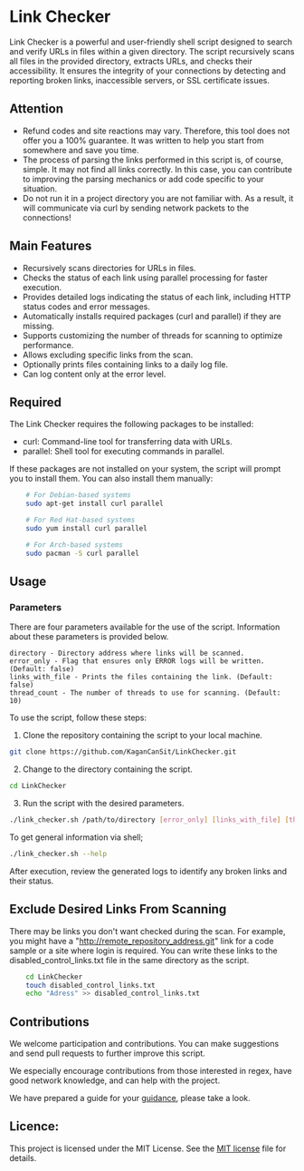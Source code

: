 # Link Checker

Link Checker is a powerful and user-friendly shell script designed to search and verify URLs in files within a given directory. The script recursively scans all files in the provided directory, extracts URLs, and checks their accessibility. It ensures the integrity of your connections by detecting and reporting broken links, inaccessible servers, or SSL certificate issues.

## Attention
- Refund codes and site reactions may vary. Therefore, this tool does not offer you a 100% guarantee. It was written to help you start from somewhere and save you time.
- The process of parsing the links performed in this script is, of course, simple. It may not find all links correctly. In this case, you can contribute to improving the parsing mechanics or add code specific to your situation.
- Do not run it in a project directory you are not familiar with. As a result, it will communicate via curl by sending network packets to the connections!

## Main Features
- Recursively scans directories for URLs in files.
- Checks the status of each link using parallel processing for faster execution.
- Provides detailed logs indicating the status of each link, including HTTP status codes and error messages.
- Automatically installs required packages (curl and parallel) if they are missing.
- Supports customizing the number of threads for scanning to optimize performance.
- Allows excluding specific links from the scan.
- Optionally prints files containing links to a daily log file.
- Can log content only at the error level.

## Required
The Link Checker requires the following packages to be installed:

* curl: Command-line tool for transferring data with URLs.
* parallel: Shell tool for executing commands in parallel.

If these packages are not installed on your system, the script will prompt you to install them. You can also install them manually:

``` bash
    # For Debian-based systems
    sudo apt-get install curl parallel

    # For Red Hat-based systems
    sudo yum install curl parallel

    # For Arch-based systems
    sudo pacman -S curl parallel
```

## Usage

### Parameters

There are four parameters available for the use of the script. Information about these parameters is provided below.

    directory - Directory address where links will be scanned.
    error_only - Flag that ensures only ERROR logs will be written. (Default: false)
    links_with_file - Prints the files containing the link. (Default: false)
    thread_count - The number of threads to use for scanning. (Default: 10)

To use the script, follow these steps:

1. Clone the repository containing the script to your local machine.

``` bash
git clone https://github.com/KaganCanSit/LinkChecker.git
```

2. Change to the directory containing the script.

``` bash
cd LinkChecker
```

3. Run the script with the desired parameters.

``` bash
./link_checker.sh /path/to/directory [error_only] [links_with_file] [thread_count]
```
To get general information via shell;
``` bash
./link_checker.sh --help
```
After execution, review the generated logs to identify any broken links and their status. 

## Exclude Desired Links From Scanning

There may be links you don't want checked during the scan. For example, you might have a "http://remote_repository_address.git" link for a code sample or a site where login is required. You can write these links to the disabled_control_links.txt file in the same directory as the script.

``` bash
    cd LinkChecker
    touch disabled_control_links.txt
    echo "Adress" >> disabled_control_links.txt
```

## Contributions

We welcome participation and contributions. You can make suggestions and send pull requests to further improve this script.

We especially encourage contributions from those interested in regex, have good network knowledge, and can help with the project.

We have prepared a guide for your [guidance](/CONTRIBUTING.md), please take a look.

## Licence:
This project is licensed under the MIT License. See the [MIT license](/LICENSE) file for details.